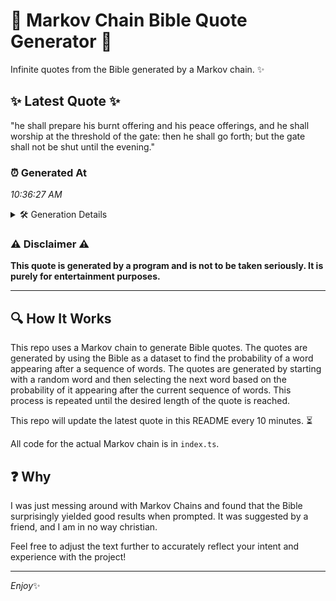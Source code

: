 # 📖 Markov Chain Bible Quote Generator 📖

Infinite quotes from the Bible generated by a Markov chain. ✨

## ✨ Latest Quote ✨
"he shall prepare his burnt offering and his peace offerings, and he shall worship at the threshold of the gate: then he shall go forth; but the gate shall not be shut until the evening."

### ⏰ Generated At
*10:36:27 AM*

<details>
    <summary>🛠️ Generation Details</summary>
    <p>
        <strong>🌱 Seed:</strong> he<br>
        <strong>🔄 Iterations:</strong> 34<br>
        <strong>📜 Context History:</strong><br>[ he ]: shall<br>[ he, shall ]: prepare<br>[ he, shall, prepare ]: his<br>[ he, shall, prepare, his ]: burnt<br>[ he, shall, prepare, his, burnt ]: offering<br>[ he, shall, prepare, his, burnt, offering ]: and<br>[ shall, prepare, his, burnt, offering, and ]: his<br>[ prepare, his, burnt, offering, and, his ]: peace<br>[ his, burnt, offering, and, his, peace ]: offerings,<br>[ burnt, offering, and, his, peace, offerings, ]: and<br>[ offering, and, his, peace, offerings,, and ]: he<br>[ and, his, peace, offerings,, and, he ]: shall<br>[ his, peace, offerings,, and, he, shall ]: worship<br>[ peace, offerings,, and, he, shall, worship ]: at<br>[ offerings,, and, he, shall, worship, at ]: the<br>[ and, he, shall, worship, at, the ]: threshold<br>[ he, shall, worship, at, the, threshold ]: of<br>[ shall, worship, at, the, threshold, of ]: the<br>[ worship, at, the, threshold, of, the ]: gate:<br>[ at, the, threshold, of, the, gate: ]: then<br>[ the, threshold, of, the, gate:, then ]: he<br>[ threshold, of, the, gate:, then, he ]: shall<br>[ of, the, gate:, then, he, shall ]: go<br>[ the, gate:, then, he, shall, go ]: forth;<br>[ gate:, then, he, shall, go, forth; ]: but<br>[ then, he, shall, go, forth;, but ]: the<br>[ he, shall, go, forth;, but, the ]: gate<br>[ shall, go, forth;, but, the, gate ]: shall<br>[ go, forth;, but, the, gate, shall ]: not<br>[ forth;, but, the, gate, shall, not ]: be<br>[ but, the, gate, shall, not, be ]: shut<br>[ the, gate, shall, not, be, shut ]: until<br>[ gate, shall, not, be, shut, until ]: the<br>[ shall, not, be, shut, until, the ]: evening.<br>
    </p>
</details>

### ⚠️ Disclaimer ⚠️
**This quote is generated by a program and is not to be taken seriously. It is purely for entertainment purposes.**

---

## 🔍 How It Works

This repo uses a Markov chain to generate Bible quotes. The quotes are generated by using the Bible as a dataset to find the probability of a word appearing after a sequence of words. The quotes are generated by starting with a random word and then selecting the next word based on the probability of it appearing after the current sequence of words. This process is repeated until the desired length of the quote is reached.

This repo will update the latest quote in this README every 10 minutes. ⏳

All code for the actual Markov chain is in `index.ts`.

## ❓ Why

I was just messing around with Markov Chains and found that the Bible surprisingly yielded good results when prompted. 
It was suggested by a friend, and I am in no way christian.

Feel free to adjust the text further to accurately reflect your intent and experience with the project!

---

*Enjoy*✨

